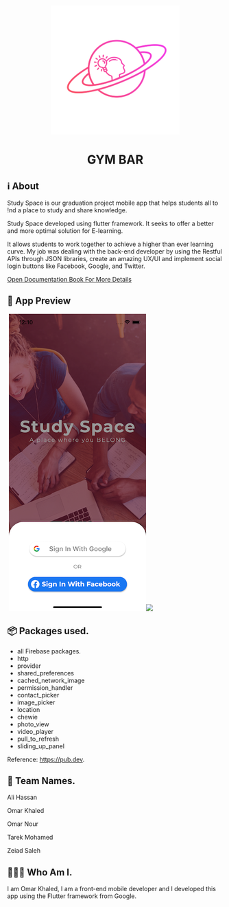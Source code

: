 <p align="center">
  <img src="assets/logo.png" width="300" height="300">
</p>
<h1 align="center">GYM BAR</h1>

<h2 align="left">ℹ️ About</h2>

Study Space is our graduation project mobile app that helps students all to !nd a place to study and share knowledge.

Study Space developed using flutter framework. It seeks to offer a better and
 more optimal solution for E-learning.

It allows students to work together to achieve a higher than ever learning curve.
 My job was dealing with the back-end developer by using the Restful APIs through JSON libraries, create an amazing UX/UI and implement social login buttons like Facebook, Google, and Twitter.

[Open Documentation Book For More Details](./graduation_project_book.pdf)



<h2 align="left">📱 App Preview</h2>



​                                                                       ![](assets/screen1.png)![](assets/preview.gif)







## 📦 Packages used.

- all Firebase packages.
- http
- provider
- shared_preferences
- cached_network_image
- permission_handler
- contact_picker
- image_picker
- location
- chewie
- photo_view
- video_player
- pull_to_refresh
- sliding_up_panel

Reference: https://pub.dev.



## 🤝 Team Names.

Ali Hassan

Omar Khaled

Omar Nour

Tarek Mohamed

Zeiad Saleh



## 👨🏽‍💻 Who Am I.

I am Omar Khaled, I am a front-end mobile developer and I developed this app using the Flutter framework from Google.
